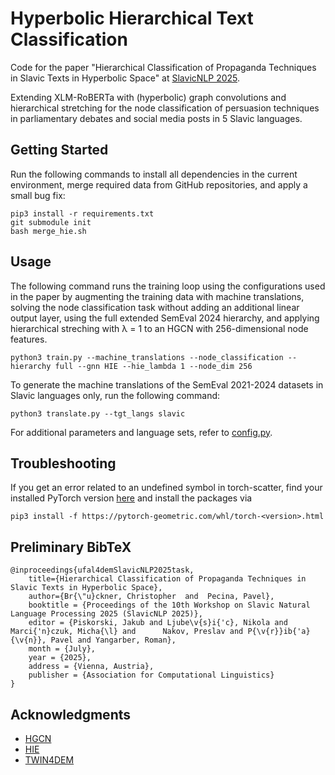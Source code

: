 # Hyperbolic Hierarchical Text Classification

Code for the paper "Hierarchical Classification of Propaganda
Techniques in Slavic Texts in Hyperbolic Space" at [SlavicNLP 2025](https://bsnlp.cs.helsinki.fi/shared-task.html).

Extending XLM-RoBERTa with (hyperbolic) graph convolutions and hierarchical stretching for the node classification of
persuasion techniques in parliamentary debates and social media posts in 5 Slavic languages.

## Getting Started

Run the following commands to install all dependencies in the current environment, merge required data from
GitHub repositories, and apply a small bug fix:

```
pip3 install -r requirements.txt
git submodule init
bash merge_hie.sh
```

## Usage

The following command runs the training loop using the configurations used in the paper by augmenting the training data
with machine translations, solving the node classification task without adding an additional linear output layer,
using the full extended SemEval 2024 hierarchy, and applying hierarchical streching with λ = 1 to an HGCN with
256-dimensional node features.
```
python3 train.py --machine_translations --node_classification --hierarchy full --gnn HIE --hie_lambda 1 --node_dim 256
```

To generate the machine translations of the SemEval 2021-2024 datasets in Slavic languages only, run the following command:
```
python3 translate.py --tgt_langs slavic
```
For additional parameters and language sets, refer to [config.py](https://github.com/chbridges/HyHiTC/blob/main/config.py).

## Troubleshooting

If you get an error related to an undefined symbol in torch-scatter, find your installed PyTorch version
[here](https://pytorch-geometric.com/whl/index.html) and install the packages via
```
pip3 install -f https://pytorch-geometric.com/whl/torch-<version>.html
```

## Preliminary BibTeX

```
@inproceedings{ufal4demSlavicNLP2025task,
    title={Hierarchical Classification of Propaganda Techniques in Slavic Texts in Hyperbolic Space},
    author={Br{\"u}ckner, Christopher  and  Pecina, Pavel},
    booktitle = {Proceedings of the 10th Workshop on Slavic Natural Language Processing 2025 (SlavicNLP 2025)},
    editor = {Piskorski, Jakub and Ljube\v{s}i{'c}, Nikola and Marci{'n}czuk, Micha{\l} and      Nakov, Preslav and P{\v{r}}ib{'a}{\v{n}}, Pavel and Yangarber, Roman},
    month = {July},
    year = {2025},
    address = {Vienna, Austria},
    publisher = {Association for Computational Linguistics}          
}
```

## Acknowledgments

* [HGCN](https://github.com/HazyResearch/hgcn)
* [HIE](https://github.com/marlin-codes/HIE)
* [TWIN4DEM](https://twin4dem.eu)
